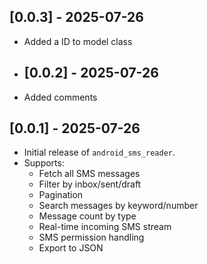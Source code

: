 ## [0.0.3] - 2025-07-26
- Added a ID to model class

- ## [0.0.2] - 2025-07-26
- Added comments

## [0.0.1] - 2025-07-26
- Initial release of `android_sms_reader`.
- Supports:
  - Fetch all SMS messages
  - Filter by inbox/sent/draft
  - Pagination
  - Search messages by keyword/number
  - Message count by type
  - Real-time incoming SMS stream
  - SMS permission handling
  - Export to JSON
